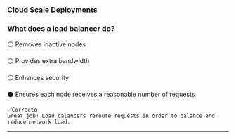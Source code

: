 ### Cloud Scale Deployments

### What does a load balancer do?


⚪ Removes inactive nodes


⚪ Provides extra bandwidth


⚪ Enhances security


⚫ Ensures each node receives a reasonable number of requests

    ✅Correcto
    Great job! Load balancers reroute requests in order to balance and reduce network load.
    
----


